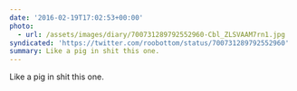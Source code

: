 ```yaml
---
date: '2016-02-19T17:02:53+00:00'
photo:
  - url: /assets/images/diary/700731289792552960-Cbl_ZLSVAAM7rn1.jpg
syndicated: 'https://twitter.com/roobottom/status/700731289792552960'
summary: Like a pig in shit this one.
---
```

Like a pig in shit this one. 
